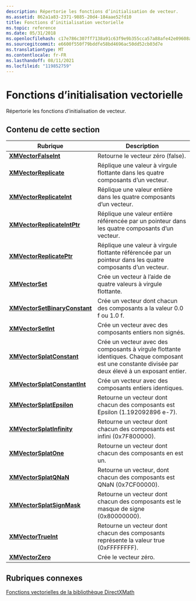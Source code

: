 ```yaml
---
description: Répertorie les fonctions d’initialisation de vecteur.
ms.assetid: 862a1a83-2371-9885-20d4-184aae52fd10
title: Fonctions d’initialisation vectorielle
ms.topic: reference
ms.date: 05/31/2018
ms.openlocfilehash: c17e786c307ff7138a91c63f9e9b355cca57a88afe42e09608a59ff02fa9a1d9
ms.sourcegitcommit: e6600f550f79bddfe58bd4696ac50dd52cb03d7e
ms.translationtype: MT
ms.contentlocale: fr-FR
ms.lasthandoff: 08/11/2021
ms.locfileid: "119852759"
---
```

# <a name="vector-initialization-functions"></a>Fonctions d’initialisation vectorielle

Répertorie les fonctions d’initialisation de vecteur.

## <a name="in-this-section"></a>Contenu de cette section



| Rubrique                                                                     | Description                                                                                                                                      |
|---------------------------------------------------------------------------|--------------------------------------------------------------------------------------------------------------------------------------------------|
| [**XMVectorFalseInt**](/windows/win32/api/directxmath/nf-directxmath-xmvectorfalseint)<br/>                   | Retourne le vecteur zéro (false).<br/>                                                                                                      |
| [**XMVectorReplicate**](/windows/win32/api/directxmath/nf-directxmath-xmvectorreplicate)<br/>                 | Réplique une valeur à virgule flottante dans les quatre composants d’un vecteur.<br/>                                                               |
| [**XMVectorReplicateInt**](/windows/win32/api/directxmath/nf-directxmath-xmvectorreplicateint)<br/>           | Réplique une valeur entière dans les quatre composants d’un vecteur.<br/>                                                                     |
| [**XMVectorReplicateIntPtr**](/windows/win32/api/directxmath/nf-directxmath-xmvectorreplicateintptr)<br/>     | Réplique une valeur entière référencée par un pointeur dans les quatre composants d’un vecteur.<br/>                                            |
| [**XMVectorReplicatePtr**](/windows/win32/api/directxmath/nf-directxmath-xmvectorreplicateptr)<br/>           | Réplique une valeur à virgule flottante référencée par un pointeur dans les quatre composants d’un vecteur.<br/>                                         |
| [**XMVectorSet**](/windows/win32/api/directxmath/nf-directxmath-xmvectorset)<br/>                             | Crée un vecteur à l’aide de quatre valeurs à virgule flottante.<br/>                                                                                    |
| [**XMVectorSetBinaryConstant**](/windows/win32/api/directxmath/nf-directxmath-xmvectorsetbinaryconstant)<br/> | Crée un vecteur dont chacun des composants a la valeur 0.0 f ou 1.0 f.<br/>                                                                    |
| [**XMVectorSetInt**](/windows/win32/api/directxmath/nf-directxmath-xmvectorsetint)<br/>                       | Crée un vecteur avec des composants entiers non signés.<br/>                                                                                    |
| [**XMVectorSplatConstant**](/windows/win32/api/directxmath/nf-directxmath-xmvectorsplatconstant)<br/>         | Crée un vecteur avec des composants à virgule flottante identiques. Chaque composant est une constante divisée par deux élevé à un exposant entier.<br/> |
| [**XMVectorSplatConstantInt**](/windows/win32/api/directxmath/nf-directxmath-xmvectorsplatconstantint)<br/>   | Crée un vecteur avec des composants entiers identiques.<br/>                                                                                   |
| [**XMVectorSplatEpsilon**](/windows/win32/api/directxmath/nf-directxmath-xmvectorsplatepsilon)<br/>           | Retourne un vecteur dont chacun des composants est Epsilon (1.192092896 e-7).<br/>                                                              |
| [**XMVectorSplatInfinity**](/windows/win32/api/directxmath/nf-directxmath-xmvectorsplatinfinity)<br/>         | Retourne un vecteur dont chacun des composants est infini (0x7F800000).<br/>                                                                 |
| [**XMVectorSplatOne**](/windows/win32/api/directxmath/nf-directxmath-xmvectorsplatone)<br/>                   | Retourne un vecteur dont chacun des composants en est un.<br/>                                                                                   |
| [**XMVectorSplatQNaN**](/windows/win32/api/directxmath/nf-directxmath-xmvectorsplatqnan)<br/>                 | Retourne un vecteur, dont chacun des composants est QNaN (0x7CF00000).<br/>                                                                     |
| [**XMVectorSplatSignMask**](/windows/win32/api/directxmath/nf-directxmath-xmvectorsplatsignmask)<br/>         | Retourne un vecteur dont chacun des composants est le masque de signe (0x80000000).<br/>                                                            |
| [**XMVectorTrueInt**](/windows/win32/api/directxmath/nf-directxmath-xmvectortrueint)<br/>                     | Retourne un vecteur dont chacun des composants représente la valeur true (0xFFFFFFFF).<br/>                                                              |
| [**XMVectorZero**](/windows/win32/api/directxmath/nf-directxmath-xmvectorzero)<br/>                           | Crée le vecteur zéro.<br/>                                                                                                              |



 

## <a name="related-topics"></a>Rubriques connexes

<dl> <dt>

[Fonctions vectorielles de la bibliothèque DirectXMath](ovw-xnamath-reference-functions-vector.md)
</dt> </dl>

 

 
